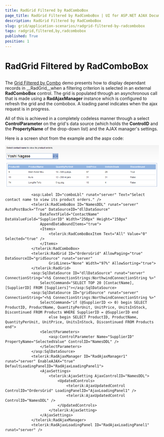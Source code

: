 ```yaml
---
title: RadGrid Filtered by RadComboBox
page_title: RadGrid Filtered by RadComboBox | UI for ASP.NET AJAX Documentation
description: RadGrid Filtered by RadComboBox
slug: grid/application-scenarios/radgrid-filtered-by-radcombobox
tags: radgrid,filtered,by,radcombobox
published: True
position: 1
---
```


# RadGrid Filtered by RadComboBox



## 

The [Grid Filtered by Combo]( http://demos.telerik.com/aspnet-ajax/Controls/Examples/Integration/GridComboAjax/DefaultCS.aspx ) demo presents how to display dependant records in __RadGrid__when a filtering criterion is selected in an external __RadComboBox__ control. The grid is populated through an asynchronous call that is made using a __RadAjaxManager__ instance which is configured to refresh the grid and the combobox. A loading panel indicates when the ajax request is in progress.

All of this is achieved in a completely codeless manner through a select __ControlParameter__ on the grid's data source (which holds the __ControlID__ and the __PropertyName__ of the drop-down list) and the AJAX manager's settings.

Here is a screen shot from the example and the aspx code:

![Grid filtered by combo](images/grdGridFilteredByCombo.PNG)

````ASPNET
	        <asp:Label ID="comboLbl" runat="server" Text="Select contact name to view its product orders." />
	        <telerik:RadComboBox ID="NamesDDL" runat="server" AutoPostBack="True" DataSourceID="dllDataSource"
	            DataTextField="ContactName" DataValueField="SupplierID" Width="250px" Height="150px"
	            AppendDataBoundItems="true">
	            <Items>
	                <telerik:RadComboBoxItem Text="All" Value="0" Selected="true" />
	            </Items>
	        </telerik:RadComboBox>
	        <telerik:RadGrid ID="OrdersGrid" AllowPaging="true" DataSourceID="gridSource" runat="server"
	                GridLines="None" Width="97%" AllowSorting="true">
	        </telerik:RadGrid>
	        <asp:SqlDataSource ID="dllDataSource" runat="server" ConnectionString="<%$ ConnectionStrings:NorthwindConnectionString %>"
	            SelectCommand="SELECT TOP 20 [ContactName], [SupplierID] FROM [Suppliers]"></asp:SqlDataSource>
	        <asp:SqlDataSource ID="gridSource" runat="server" ConnectionString="<%$ ConnectionStrings:NorthwindConnectionString %>"
	            SelectCommand="if (@SupplierID <> 0) begin SELECT ProductID, ProductName, QuantityPerUnit, UnitPrice, UnitsInStock, Discontinued FROM Products WHERE SupplierID = @SupplierID end
	                else begin SELECT ProductID, ProductName, QuantityPerUnit, UnitPrice, UnitsInStock, Discontinued FROM Products end">
	            <SelectParameters>
	                <asp:ControlParameter Name="SupplierID" PropertyName="SelectedValue" ControlID="NamesDDL" />
	            </SelectParameters>
	        </asp:SqlDataSource>
	        <telerik:RadAjaxManager ID="RadAjaxManager1" runat="server" EnableAJAX="true" DefaultLoadingPanelID="RadAjaxLoadingPanel1">
	            <AjaxSettings>
	                <telerik:AjaxSetting AjaxControlID="NamesDDL">
	                    <UpdatedControls>
	                        <telerik:AjaxUpdatedControl ControlID="OrdersGrid" LoadingPanelID="AjaxLoadingPanel1" />
	                        <telerik:AjaxUpdatedControl ControlID="NamesDDL" />
	                    </UpdatedControls>
	                </telerik:AjaxSetting>
	            </AjaxSettings>
	        </telerik:RadAjaxManager>
	        <telerik:RadAjaxLoadingPanel ID="RadAjaxLoadingPanel1" runat="server" />
````


